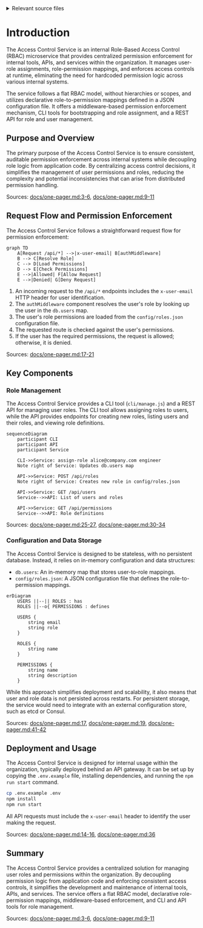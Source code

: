 <details>
<summary>Relevant source files</summary>

The following files were used as context for generating this wiki page:

- [README.md](https://github.com/aanickode/access-control-service/blob/main/README.md)
- [docs/one-pager.md](https://github.com/aanickode/access-control-service/blob/main/docs/one-pager.md)
</details>

# Introduction

The Access Control Service is an internal Role-Based Access Control (RBAC) microservice that provides centralized permission enforcement for internal tools, APIs, and services within the organization. It manages user-role assignments, role-permission mappings, and enforces access controls at runtime, eliminating the need for hardcoded permission logic across various internal systems.

The service follows a flat RBAC model, without hierarchies or scopes, and utilizes declarative role-to-permission mappings defined in a JSON configuration file. It offers a middleware-based permission enforcement mechanism, CLI tools for bootstrapping and role assignment, and a REST API for role and user management.

## Purpose and Overview

The primary purpose of the Access Control Service is to ensure consistent, auditable permission enforcement across internal systems while decoupling role logic from application code. By centralizing access control decisions, it simplifies the management of user permissions and roles, reducing the complexity and potential inconsistencies that can arise from distributed permission handling.

Sources: [docs/one-pager.md:3-6](https://github.com/aanickode/access-control-service/blob/main/docs/one-pager.md#L3-L6), [docs/one-pager.md:9-11](https://github.com/aanickode/access-control-service/blob/main/docs/one-pager.md#L9-L11)

## Request Flow and Permission Enforcement

The Access Control Service follows a straightforward request flow for permission enforcement:

```mermaid
graph TD
    A[Request /api/*] -->|x-user-email| B[authMiddleware]
    B --> C[Resolve Role]
    C --> D[Load Permissions]
    D --> E[Check Permissions]
    E -->|Allowed| F[Allow Request]
    E -->|Denied| G[Deny Request]
```

1. An incoming request to the `/api/*` endpoints includes the `x-user-email` HTTP header for user identification.
2. The `authMiddleware` component resolves the user's role by looking up the user in the `db.users` map.
3. The user's role permissions are loaded from the `config/roles.json` configuration file.
4. The requested route is checked against the user's permissions.
5. If the user has the required permissions, the request is allowed; otherwise, it is denied.

Sources: [docs/one-pager.md:17-21](https://github.com/aanickode/access-control-service/blob/main/docs/one-pager.md#L17-L21)

## Key Components

### Role Management

The Access Control Service provides a CLI tool (`cli/manage.js`) and a REST API for managing user roles. The CLI tool allows assigning roles to users, while the API provides endpoints for creating new roles, listing users and their roles, and viewing role definitions.

```mermaid
sequenceDiagram
    participant CLI
    participant API
    participant Service

    CLI->>Service: assign-role alice@company.com engineer
    Note right of Service: Updates db.users map

    API->>Service: POST /api/roles
    Note right of Service: Creates new role in config/roles.json

    API->>Service: GET /api/users
    Service-->>API: List of users and roles

    API->>Service: GET /api/permissions
    Service-->>API: Role definitions
```

Sources: [docs/one-pager.md:25-27](https://github.com/aanickode/access-control-service/blob/main/docs/one-pager.md#L25-L27), [docs/one-pager.md:30-34](https://github.com/aanickode/access-control-service/blob/main/docs/one-pager.md#L30-L34)

### Configuration and Data Storage

The Access Control Service is designed to be stateless, with no persistent database. Instead, it relies on in-memory configuration and data structures:

- `db.users`: An in-memory map that stores user-to-role mappings.
- `config/roles.json`: A JSON configuration file that defines the role-to-permission mappings.

```mermaid
erDiagram
    USERS ||--|| ROLES : has
    ROLES ||--o{ PERMISSIONS : defines

    USERS {
        string email
        string role
    }

    ROLES {
        string name
    }

    PERMISSIONS {
        string name
        string description
    }
```

While this approach simplifies deployment and scalability, it also means that user and role data is not persisted across restarts. For persistent storage, the service would need to integrate with an external configuration store, such as etcd or Consul.

Sources: [docs/one-pager.md:17](https://github.com/aanickode/access-control-service/blob/main/docs/one-pager.md#L17), [docs/one-pager.md:19](https://github.com/aanickode/access-control-service/blob/main/docs/one-pager.md#L19), [docs/one-pager.md:41-42](https://github.com/aanickode/access-control-service/blob/main/docs/one-pager.md#L41-L42)

## Deployment and Usage

The Access Control Service is designed for internal usage within the organization, typically deployed behind an API gateway. It can be set up by copying the `.env.example` file, installing dependencies, and running the `npm run start` command.

```bash
cp .env.example .env
npm install
npm run start
```

All API requests must include the `x-user-email` header to identify the user making the request.

Sources: [docs/one-pager.md:14-16](https://github.com/aanickode/access-control-service/blob/main/docs/one-pager.md#L14-L16), [docs/one-pager.md:36](https://github.com/aanickode/access-control-service/blob/main/docs/one-pager.md#L36)

## Summary

The Access Control Service provides a centralized solution for managing user roles and permissions within the organization. By decoupling permission logic from application code and enforcing consistent access controls, it simplifies the development and maintenance of internal tools, APIs, and services. The service offers a flat RBAC model, declarative role-permission mappings, middleware-based enforcement, and CLI and API tools for role management.

Sources: [docs/one-pager.md:3-6](https://github.com/aanickode/access-control-service/blob/main/docs/one-pager.md#L3-L6), [docs/one-pager.md:9-11](https://github.com/aanickode/access-control-service/blob/main/docs/one-pager.md#L9-L11)
